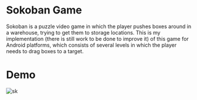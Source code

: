 # Sokoban Game
Sokoban is a puzzle video game in which the player pushes boxes around in a warehouse, trying to get them to storage locations. This is my implementation (there is still work to be done to improve it) of this game for Android platforms, which consists of several levels in which the player needs to drag boxes to a target.

# Demo
![sk](https://github.com/bhaakl/SokobanGame/assets/105732454/ebe1f0cc-2eac-4d6c-a237-98a9ebc894ce)

